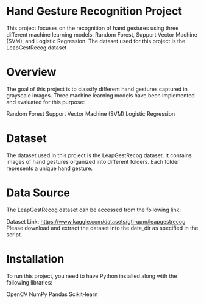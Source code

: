 # Hand Gesture Recognition Project
This project focuses on the recognition of hand gestures using three different machine learning models: Random Forest, Support Vector Machine (SVM), and Logistic Regression. The dataset used for this project is the LeapGestRecog dataset
# Overview
The goal of this project is to classify different hand gestures captured in grayscale images. Three machine learning models have been implemented and evaluated for this purpose:

Random Forest
Support Vector Machine (SVM)
Logistic Regression
# Dataset
The dataset used in this project is the LeapGestRecog dataset. It contains images of hand gestures organized into different folders. Each folder represents a unique hand gesture.
# Data Source
The LeapGestRecog dataset can be accessed from the following link:

Dataset Link: https://www.kaggle.com/datasets/gti-upm/leapgestrecog
Please download and extract the dataset into the data_dir as specified in the script.
# Installation
To run this project, you need to have Python installed along with the following libraries:

OpenCV
NumPy
Pandas
Scikit-learn
